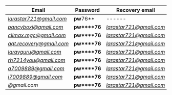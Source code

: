 
Email | Password | Recovery email | Name
--- | --- | --- | ---
*larastar721@gmail.com*   | **pw**76** | ------ |
*pancyboxi@gmail.com*     |**pw****76**   |*larastar721@gmail.com*|
*climax.mgc@gmail.com*    |**pw****76**   |*larastar721@gmail.com*|
*aqt.recovery@gmail.com*  |**pw****76**   |*larastar721@gmail.com*|
*laravguru@gmail.com*     |**pw****76**   |*larastar721@gmail.com*|
*rh7214you@gmail.com*     |**pw****76**   |*larastar721@gmail.com*|
*a7009889@gmail.com*      |**pw****76**   |*larastar721@gmail.com*|
*i7009889@gmail.com*      |**pw****76**   |*larastar721@gmail.com*|
*@gmail.com*        |**pw****76**         |*larastar721@gmail.com*|
